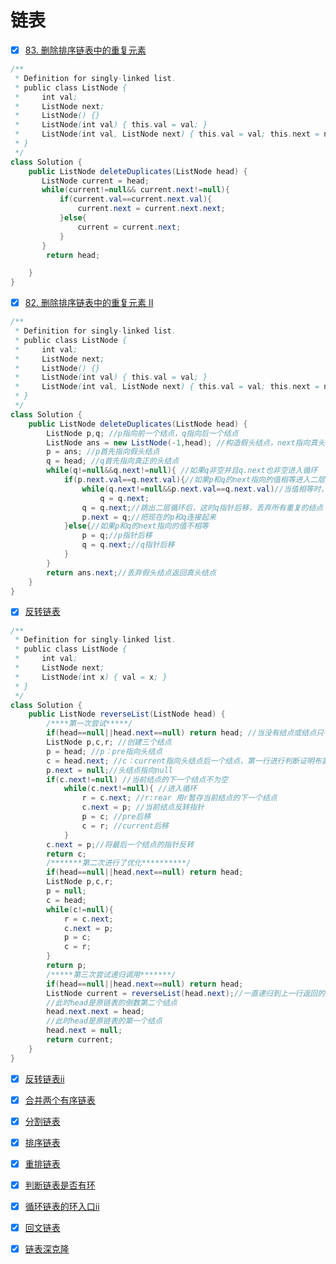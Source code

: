 # 链表
- [x] [83. 删除排序链表中的重复元素](https://leetcode-cn.com/problems/remove-duplicates-from-sorted-list/)
```java
/**
 * Definition for singly-linked list.
 * public class ListNode {
 *     int val;
 *     ListNode next;
 *     ListNode() {}
 *     ListNode(int val) { this.val = val; }
 *     ListNode(int val, ListNode next) { this.val = val; this.next = next; }
 * }
 */
class Solution {
    public ListNode deleteDuplicates(ListNode head) {
       ListNode current = head;
       while(current!=null&& current.next!=null){
           if(current.val==current.next.val){
               current.next = current.next.next;
           }else{
               current = current.next;
           }
       }
        return head;

    }
}
```
- [x] [82. 删除排序链表中的重复元素 II](https://leetcode-cn.com/problems/remove-duplicates-from-sorted-list-ii/)

```java
/**
 * Definition for singly-linked list.
 * public class ListNode {
 *     int val;
 *     ListNode next;
 *     ListNode() {}
 *     ListNode(int val) { this.val = val; }
 *     ListNode(int val, ListNode next) { this.val = val; this.next = next; }
 * }
 */
class Solution {
    public ListNode deleteDuplicates(ListNode head) {
        ListNode p,q; //p指向前一个结点，q指向后一个结点
        ListNode ans = new ListNode(-1,head); //构造假头结点，next指向真头结点，方便条件判断
        p = ans; //p首先指向假头结点
        q = head; //q首先指向真正的头结点
        while(q!=null&&q.next!=null){ //如果q非空并且q.next也非空进入循环
            if(p.next.val==q.next.val){//如果p和q的next指向的值相等进入二层循环
                while(q.next!=null&&p.next.val==q.next.val)//当值相等时，q指针后移直到q.next指向的值不等于p.next.val时
                    q = q.next;               
                q = q.next;//跳出二层循环后，这时q指针后移，丢弃所有重复的结点
                p.next = q;//把现在的p和q连接起来
            }else{//如果p和q的next指向的值不相等
                p = q;//p指针后移
                q = q.next;//q指针后移
            }
        }
        return ans.next;//丢弃假头结点返回真头结点
    }
}
```
- [x] [反转链表](https://leetcode-cn.com/problems/reverse-linked-list/)

```java
/**
 * Definition for singly-linked list.
 * public class ListNode {
 *     int val;
 *     ListNode next;
 *     ListNode(int x) { val = x; }
 * }
 */
class Solution {
    public ListNode reverseList(ListNode head) {
        /****第一次尝试*****/
        if(head==null||head.next==null) return head; //当没有结点或结点只有一个的情况直接返回
        ListNode p,c,r; //创建三个结点
        p = head; //p：pre指向头结点
        c = head.next; //c：current指向头结点后一个结点，第一行进行判断证明布置一个结点
        p.next = null;//头结点指向null
        if(c.next!=null) //当前结点的下一个结点不为空
            while(c.next!=null){ //进入循环
                r = c.next; //r:rear 用r暂存当前结点的下一个结点
                c.next = p; //当前结点反转指针
                p = c; //pre后移
                c = r; //current后移
            }
        c.next = p;//将最后一个结点的指针反转
        return c;
        /*******第二次进行了优化**********/
        if(head==null||head.next==null) return head;
        ListNode p,c,r;
        p = null;
        c = head;
        while(c!=null){
            r = c.next;
            c.next = p;
            p = c;
            c = r;
        }
        return p;
        /*****第三次尝试递归调用*******/
        if(head==null||head.next==null) return head;
        ListNode current = reverseList(head.next);//一直递归到上一行返回的最后一个结点
        //此时head是原链表的倒数第二个结点
        head.next.next = head;
        //此时head是原链表的第一个结点
        head.next = null;
        return current;
    }
}
```
- [x] [反转链表ii](https://leetcode-cn.com/problems/reverse-linked-list-ii/)
- [x] [合并两个有序链表](https://leetcode-cn.com/problems/merge-two-sorted-lists/)
- [x] [分割链表](https://leetcode-cn.com/problems/partition-list/)
- [x] [排序链表](https://leetcode-cn.com/problems/sort-list/)
- [x] [重排链表](https://leetcode-cn.com/problems/reorder-list/)
- [x] [判断链表是否有环](https://leetcode-cn.com/problems/linked-list-cycle/)
- [x] [循环链表的环入口ii](https://leetcode-cn.com/problems/linked-list-cycle-ii/)
- [x] [回文链表](https://leetcode-cn.com/problems/palindrome-linked-list/)
- [x] [链表深克隆](https://leetcode-cn.com/problems/copy-list-with-random-pointer/)

